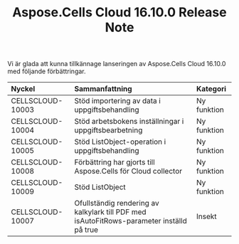 ﻿---
title: Aspose.Cells Cloud 16.10.0 Release Note
second_title: Aspose.Cells Cloud Documen
type: docs
url: /sv/aspose-cells-cloud-16-10-release-notes/
aliases: [/aspose-cells-for-cloud-16-10-release-notes/]
description: Aspose.Cells Cloud stöder Excel för att skapa, konvertera, sammanfoga, dela, skydda, inre objektoperation och så vidare
weight: 20
---
Vi är glada att kunna tillkännage lanseringen av Aspose.Cells Cloud 16.10.0 med följande förbättringar.

|**Nyckel** |**Sammanfattning** |**Kategori** |
|:- |:- |:- |
|CELLSCLOUD-10003 | Stöd importering av data i uppgiftsbehandling| Ny funktion|
|CELLSCLOUD-10004 | Stöd arbetsbokens inställningar i uppgiftsbearbetning| Ny funktion|
|CELLSCLOUD-10005 | Stöd ListObject-operation i uppgiftsbehandling| Ny funktion|
|CELLSCLOUD-10008 | Förbättring har gjorts till Aspose.Cells för Cloud collector| Ny funktion|
|CELLSCLOUD-10009 | Stöd ListObject| Ny funktion|
|CELLSCLOUD-10007 | Ofullständig rendering av kalkylark till PDF med isAutoFitRows-parameter inställd på true| Insekt|

